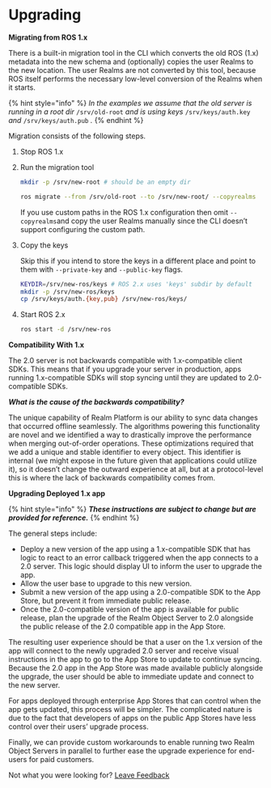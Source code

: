 # Upgrading

**Migrating from ROS 1.x**

There is a built-in migration tool in the CLI which converts the old ROS \(1.x\) metadata into the new schema and \(optionally\) copies the user Realms to the new location. The user Realms are not converted by this tool, because ROS itself performs the necessary low-level conversion of the Realms when it starts.

{% hint style="info" %}
_In the examples we assume that the old server is running in a root dir_ `/srv/old-root` _and is using keys_ `/srv/keys/auth.key` _and_ `/srv/keys/auth.pub` _._
{% endhint %}

Migration consists of the following steps.

1. Stop ROS 1.x
2. Run the migration tool

   ```bash
   mkdir -p /srv/new-root # should be an empty dir

   ros migrate --from /srv/old-root --to /srv/new-root/ --copyrealms
   ```

   If you use custom paths in the ROS 1.x configuration then omit `--copyrealms`and copy the user Realms manually since the CLI doesn’t support configuring the custom path.

3. Copy the keys

   Skip this if you intend to store the keys in a different place and point to them with `--private-key` and `--public-key` flags.

   ```bash
   KEYDIR=/srv/new-ros/keys # ROS 2.x uses 'keys' subdir by default
   mkdir -p /srv/new-ros/keys
   cp /srv/keys/auth.{key,pub} /srv/new-ros/keys/
   ```

4. Start ROS 2.x

   ```bash
   ros start -d /srv/new-ros
   ```

**Compatibility With 1.x**

The 2.0 server is not backwards compatible with 1.x-compatible client SDKs. This means that if you upgrade your server in production, apps running 1.x-compatible SDKs will stop syncing until they are updated to 2.0-compatible SDKs.

_**What is the cause of the backwards compatibility?**_

The unique capability of Realm Platform is our ability to sync data changes that occurred offline seamlessly. The algorithms powering this functionality are novel and we identified a way to drastically improve the performance when merging out-of-order operations. These optimizations required that we add a unique and stable identifier to every object. This identifier is internal \(we might expose in the future given that applications could utilize it\), so it doesn’t change the outward experience at all, but at a protocol-level this is where the lack of backwards compatibility comes from.

**Upgrading Deployed 1.x app**

{% hint style="info" %}
_**These instructions are subject to change but are provided for reference.**_
{% endhint %}

The general steps include:

* Deploy a new version of the app using a 1.x-compatible SDK that has logic to react to an error callback triggered when the app connects to a 2.0 server. This logic should display UI to inform the user to upgrade the app.
* Allow the user base to upgrade to this new version.
* Submit a new version of the app using a 2.0-compatible SDK to the App Store, but prevent it from immediate public release.
* Once the 2.0-compatible version of the app is available for public release, plan the upgrade of the Realm Object Server to 2.0 alongside the public release of the 2.0 compatible app in the App Store.

The resulting user experience should be that a user on the 1.x version of the app will connect to the newly upgraded 2.0 server and receive visual instructions in the app to go to the App Store to update to continue syncing. Because the 2.0 app in the App Store was made available publicly alongside the upgrade, the user should be able to immediate update and connect to the new server.

For apps deployed through enterprise App Stores that can control when the app gets updated, this process will be simpler. The complicated nature is due to the fact that developers of apps on the public App Stores have less control over their users’ upgrade process.

Finally, we can provide custom workarounds to enable running two Realm Object Servers in parallel to further ease the upgrade experience for end-users for paid customers.

Not what you were looking for? [Leave Feedback](https://realm3.typeform.com/to/A4guM3) 

